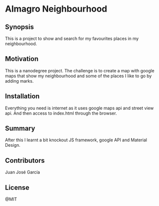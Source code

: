 # Almagro Neighbourhood
## Synopsis
This is a project to show and search for my favourites places in my neighbourhood.
## Motivation
This is a nanodegree project. The challenge is to create a map with google maps that show my neighbourhood and some of the places I like to go by adding marks.
## Installation
Everything you need is internet as it uses google maps api and street view api. And then access to index.html through the browser.
## Summary
After this I learnt a bit knockout JS framework, google API and Material Design.
## Contributors
Juan José García
## License
@MIT


